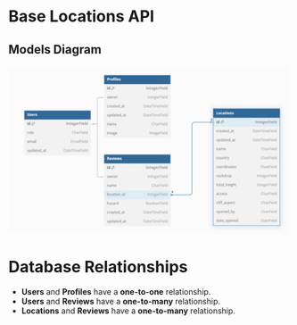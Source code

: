 # Base Locations API

## Models Diagram

![Database Diagram](./docs/images/db-diagram.png)

# Database Relationships

- **Users** and **Profiles** have a **one-to-one** relationship.
- **Users** and **Reviews** have a **one-to-many** relationship.
- **Locations** and **Reviews** have a **one-to-many** relationship.
